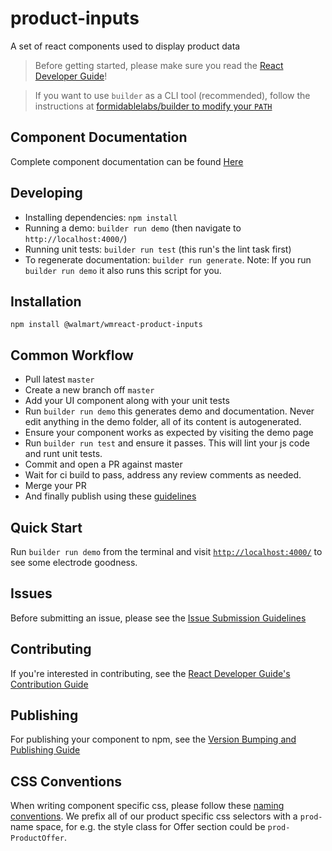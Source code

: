 product-inputs
==================

A set of react components used to display product data

> Before getting started, please make sure you read the [React Developer Guide](https://gecgithub01.walmart.com/react/react-dev-guide)!  

> If you want to use `builder` as a CLI tool (recommended), follow the instructions at [formidablelabs/builder to modify your `PATH`](https://github.com/formidablelabs/builder#local-install)  

## Component Documentation

Complete component documentation can be found [Here](components.md)

## Developing

- Installing dependencies: `npm install`
- Running a demo: `builder run demo` (then navigate to `http://localhost:4000/`)
- Running unit tests: `builder run test` (this run's the lint task first)
- To regenerate documentation: `builder run generate`. Note: If you run `builder run demo` it also runs this script for you.

## Installation

```
npm install @walmart/wmreact-product-inputs
```

## Common Workflow
- Pull latest `master`
- Create a new branch off `master`
- Add your UI component along with your unit tests
- Run `builder run demo` this generates demo and documentation. Never edit anything in the demo folder, all of its content is autogenerated.
- Ensure your component works as expected by visiting the demo page
- Run `builder run test` and ensure it passes. This will lint your js code and runt unit tests.
- Commit and open a PR against master
- Wait for ci build to pass, address any review comments as needed.
- Merge your PR
- And finally publish using these [guidelines](https://gecgithub01.walmart.com/react/react-dev-guide#version-bumping-and-publishing)

## Quick Start

Run `builder run demo` from the terminal and visit [`http://localhost:4000/`](http://localhost:4000/) to see some electrode goodness.

## Issues

Before submitting an issue, please see the [Issue Submission Guidelines](https://gecgithub01.walmart.com/react/react-dev-guide#submitting-issues)

## Contributing

If you're interested in contributing, see the [React Developer Guide's Contribution Guide](https://gecgithub01.walmart.com/react/react-dev-guide#contributing)

## Publishing

For publishing your component to npm, see the [Version Bumping and Publishing Guide](https://gecgithub01.walmart.com/react/react-dev-guide#version-bumping-and-publishing)

## CSS Conventions

When writing component specific css, please follow these [naming conventions](https://github.com/suitcss/suit/blob/master/doc/naming-conventions.md#components). We prefix all of our product
specific css selectors with a `prod-` name space, for e.g. the style class for Offer section could be `prod-ProductOffer`.
